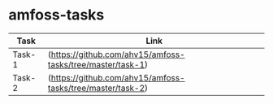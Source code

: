 # amfoss-tasks
| Task| Link |
| --- | --- |
|Task-1| (https://github.com/ahv15/amfoss-tasks/tree/master/task-1) |
| Task-2  |(https://github.com/ahv15/amfoss-tasks/tree/master/task-2) |
